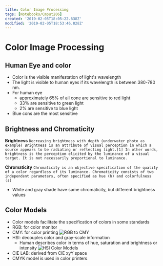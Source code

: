 ```yaml
---
title: Color Image Processing
tags: [Notebooks/Cmput206]
created: '2019-02-05T18:05:22.638Z'
modified: '2019-02-05T18:53:46.828Z'
---
```


# Color Image Processing

## Human Eye and color
  * Color is the visible manifestation of light's wavelength
  * The light is visible to human eyes if its wavelength is between 380-780 nm.
  * For human eye
    * approximately 65% of all cone are sensitive to red light
    * 33% are sensitive to green light
    * 2% are sensitive to blue light
  * Blue cons are the most sensitive
  
  
## Brightness and Chromaticity
**Brightness**
`Decreasing brightness with depth (underwater photo as example)
Brightness is an attribute of visual perception in which a source appears to be radiating or reflecting light.[1] In other words, brightness is the perception elicited by the luminance of a visual target. It is not necessarily proportional to luminance. `

**Chromaticity**
`Chromaticity is an objective specification of the quality of a color regardless of its luminance. Chromaticity consists of two independent parameters, often specified as hue (h) and colorfulness (s)`

  * White and gray shade have same chromaticity, but different brightness values
 
 
## Color Models
  * Color models facilitate the specification of colors in some standards
  * RGB: for color monitor
  * CMY: for color printing
  ![RGB to CMY](@attachment/cmput206/rgb_to_cmy.png)
  * HSI: decouples color and gray-scale information
    * Human describes color in terms of hue, saturation and brightness or intensity
      ![HSI Color Models](@attachment/cmput206/hsi_model.png)
  * CIE LAB: derived from CIE xyY space
  * CMYK model is used in color printers
